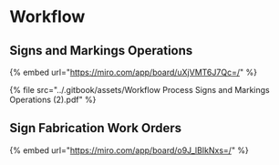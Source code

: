 # Workflow

## Signs and Markings Operations

{% embed url="https://miro.com/app/board/uXjVMT6J7Qc=/" %}

{% file src="../.gitbook/assets/Workflow Process Signs and Markings Operations (2).pdf" %}

## Sign Fabrication Work Orders

{% embed url="https://miro.com/app/board/o9J_lBIkNxs=/" %}
